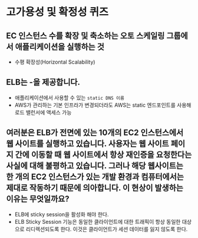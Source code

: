 # 고가용성 및 확정성 퀴즈 

## EC 인스턴스 수를 확장 및 축소하는 오토 스케일링 그룹에서 애플리케이션을 실행하는 것
* 수평 확장성(Horizontal Scalability)  

## ELB는 -을 제공합니다.
* 애플리케이션에서 사용할 수 있는 `static DNS 이름`  
* AWS가 관리하는 기본 인프라가 변경되더라도 AWS는 static 엔드포인트를 사용해 로드 밸런서에 액세스 가능  

## 여러분은 ELB가 전면에 있는 10개의 EC2 인스턴스에서 웹 사이트를 실행하고 있습니다. 사용자는 웹 사이트 페이지 간에 이동할 때 웹 사이트에서 항상 재인증을 요청한다는 사실에 대해 불평하고 있습니다. 그러나 해당 웹사이트는 한 개의 EC2 인스턴스가 있는 개발 환경과 컴퓨터에서는 제대로 작동하기 때문에 의아합니다. 이 현상이 발생하는 이유는 무엇일까요?  
* ELB에 sticky session을 활성화 해야 한다.  
* ELB Sticky Session 기능은 동일한 클라이언트에 대한 트래픽이 항상 동일한 대상으로 리디렉션되도록 한다. 이것은 클라이언트가 세션 데이터를 잃지 않도록 한다.  
